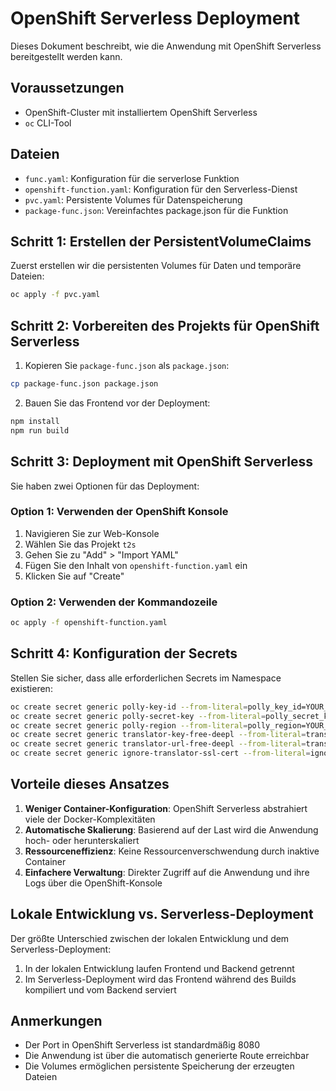 # OpenShift Serverless Deployment

Dieses Dokument beschreibt, wie die Anwendung mit OpenShift Serverless bereitgestellt werden kann.

## Voraussetzungen

- OpenShift-Cluster mit installiertem OpenShift Serverless
- `oc` CLI-Tool

## Dateien

- `func.yaml`: Konfiguration für die serverlose Funktion
- `openshift-function.yaml`: Konfiguration für den Serverless-Dienst
- `pvc.yaml`: Persistente Volumes für Datenspeicherung
- `package-func.json`: Vereinfachtes package.json für die Funktion

## Schritt 1: Erstellen der PersistentVolumeClaims

Zuerst erstellen wir die persistenten Volumes für Daten und temporäre Dateien:

```bash
oc apply -f pvc.yaml
```

## Schritt 2: Vorbereiten des Projekts für OpenShift Serverless

1. Kopieren Sie `package-func.json` als `package.json`:

```bash
cp package-func.json package.json
```

2. Bauen Sie das Frontend vor der Deployment:

```bash
npm install
npm run build
```

## Schritt 3: Deployment mit OpenShift Serverless

Sie haben zwei Optionen für das Deployment:

### Option 1: Verwenden der OpenShift Konsole

1. Navigieren Sie zur Web-Konsole
2. Wählen Sie das Projekt `t2s`
3. Gehen Sie zu "Add" > "Import YAML"
4. Fügen Sie den Inhalt von `openshift-function.yaml` ein
5. Klicken Sie auf "Create"

### Option 2: Verwenden der Kommandozeile

```bash
oc apply -f openshift-function.yaml
```

## Schritt 4: Konfiguration der Secrets

Stellen Sie sicher, dass alle erforderlichen Secrets im Namespace existieren:

```bash
oc create secret generic polly-key-id --from-literal=polly_key_id=YOUR_POLLY_KEY_ID
oc create secret generic polly-secret-key --from-literal=polly_secret_key=YOUR_POLLY_SECRET_KEY
oc create secret generic polly-region --from-literal=polly_region=YOUR_POLLY_REGION
oc create secret generic translator-key-free-deepl --from-literal=translator_key_free_deepl=YOUR_DEEPL_API_KEY
oc create secret generic translator-url-free-deepl --from-literal=translator_url_free_deepl=YOUR_DEEPL_URL
oc create secret generic ignore-translator-ssl-cert --from-literal=ignore_translator_ssl_cert=1
```

## Vorteile dieses Ansatzes

1. **Weniger Container-Konfiguration**: OpenShift Serverless abstrahiert viele der Docker-Komplexitäten
2. **Automatische Skalierung**: Basierend auf der Last wird die Anwendung hoch- oder herunterskaliert
3. **Ressourceneffizienz**: Keine Ressourcenverschwendung durch inaktive Container
4. **Einfachere Verwaltung**: Direkter Zugriff auf die Anwendung und ihre Logs über die OpenShift-Konsole

## Lokale Entwicklung vs. Serverless-Deployment

Der größte Unterschied zwischen der lokalen Entwicklung und dem Serverless-Deployment:

1. In der lokalen Entwicklung laufen Frontend und Backend getrennt
2. Im Serverless-Deployment wird das Frontend während des Builds kompiliert und vom Backend serviert

## Anmerkungen

- Der Port in OpenShift Serverless ist standardmäßig 8080
- Die Anwendung ist über die automatisch generierte Route erreichbar
- Die Volumes ermöglichen persistente Speicherung der erzeugten Dateien 